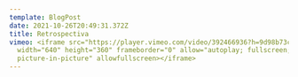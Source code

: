 ```yaml
---
template: BlogPost
date: 2021-10-26T20:49:31.372Z
title: Retrospectiva
vimeo: <iframe src="https://player.vimeo.com/video/392466936?h=9d98b73ca3"
  width="640" height="360" frameborder="0" allow="autoplay; fullscreen;
  picture-in-picture" allowfullscreen></iframe>
---
```

